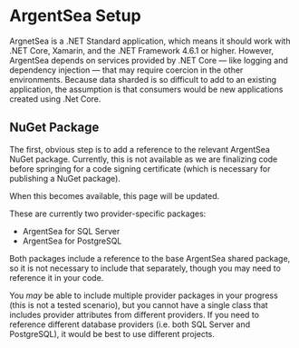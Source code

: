 ﻿# ArgentSea Setup

ArgnetSea is a .NET Standard application, which means it should work with .NET Core, Xamarin, and the .NET Framework 4.6.1 or higher. However, ArgentSea depends on services provided by .NET Core — like logging and dependency injection — that may require coercion in the other environments. Because data sharded is so difficult to add to an existing application, the assumption is that consumers would be new applications created using .Net Core.

## NuGet Package

The first, obvious step is to add a reference to the relevant ArgentSea NuGet package. Currently, this is not available as we are finalizing code before springing for a code signing certificate (which is necessary for publishing a NuGet package).

When this becomes available, this page will be updated.

These are currently two provider-specific packages:

* ArgentSea for SQL Server
* ArgentSea for PostgreSQL

Both packages include a reference to the base ArgentSea shared package, so it is not necessary to include that separately, though you may need to reference it in your code.

You *may* be able to include multiple provider packages in your progress (this is not a tested scenario), but you cannot have a single class that includes provider attributes from different providers. If you need to reference different database providers (i.e. both SQL Server and PostgreSQL), it would be best to use different projects.